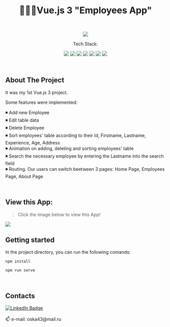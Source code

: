 <h1 align="center">👨🏻‍💼Vue.js 3 "Employees App"</h1>

<br>
<p align="center">
     <img src="https://img.shields.io/github/stars/OlgaBuLL/Vue3-Employee">
</p>

<p align="center">Tech Stack:</p>
<p align="center">
    <img src="https://img.shields.io/badge/vuejs-%2335495e.svg?style=for-the-badge&logo=vuedotjs&logoColor=%234FC08D">
    <img src="https://img.shields.io/badge/bootstrap-%238511FA.svg?style=for-the-badge&logo=bootstrap&logoColor=white">
    <img src="https://img.shields.io/badge/javascript-%23323330.svg?style=for-the-badge&logo=javascript&logoColor=%23F7DF1E">
    <img src="https://img.shields.io/badge/node.js-8CCB5E?style=for-the-badge&logo=node.js&logoColor=white">
    <img src="https://img.shields.io/badge/npm-%23E34F26?style=for-the-badge&logo=npm&logoColor=white">  
    <img src="https://img.shields.io/badge/css3-%231572B6.svg?style=for-the-badge&logo=css3&logoColor=white">
    <img src="https://img.shields.io/badge/html5-%23E34F26.svg?style=for-the-badge&logo=html5&logoColor=white"> 
</p>
<br>

## About The Project

It was my 1st Vue.js 3 project.    

Some features were implemented:    

◾  Add new Employee    
◾  Edit table data    
◾  Delete Employee    
◾  Sort employees' table according to their Id, Firstname, Lastname, Experience, Age, Address    
◾  Animation on adding, deleting and sorting employees' table    
◾  Search the necessary employee by entering the Lastname into the search field    
◾  Routing. Our users can switch beetween 3 pages: Home Page, Employees Page, About Page    

<br>

## View this App:
>Click the image below to view this App!

<a href="https://olgabull.github.io/Vue3-Employee/"><img src="https://github.com/OlgaBuLL/Vue3-Employee/assets/108359930/af67973b-6d6e-4572-a3fc-5810de1fd55a"/></a>



## Getting started

In the project directory, you can run the following comands:    

`npm install`    

`npm run serve`    

<br>

## Contacts

<a href="https://www.linkedin.com/in/olga-bulgakova-014254243/" target="_blank">
    <img src="https://img.shields.io/badge/LinkedIn-blue?style=for-the-badge&logo=linkedin&logoColor=white" alt="LinkedIn Badge"/>
  </a>
<br>
<br>
📫 e-mail: oska43@mail.ru
<br><br>
